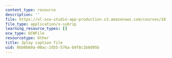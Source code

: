 ```yaml
---
content_type: resource
description: ''
file: https://ol-ocw-studio-app-production.s3.amazonaws.com/courses/18-01sc-single-variable-calculus-fall-2010/0bb0b60a00ac2d55576ab9f8c1b8d95b_tMVwXglUp60.srt
file_type: application/x-subrip
learning_resource_types: []
ocw_type: OCWFile
resourcetype: Other
title: 3play caption file
uid: 0bb0b60a-00ac-2d55-576a-b9f8c1b8d95b
---
```

